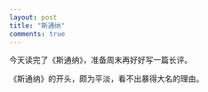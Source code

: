 ```yaml
---
layout: post
title: "斯通纳"
comments: true
---
```


今天读完了《斯通纳》，准备周末再好好写一篇长评。

《斯通纳》的开头，颇为平淡，看不出暴得大名的理由。